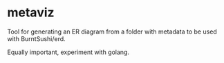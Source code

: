 # metaviz

Tool for generating an ER diagram from a folder with metadata to be used with BurntSushi/erd.

Equally important, experiment with golang.
